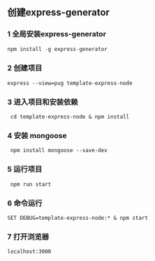 ## 创建express-generator
### 1 全局安装express-generator
``` javascript
npm install -g express-generator
```
### 2 创建项目
```
express --view=pug template-express-node
```
### 3 进入项目和安装依赖
```
 cd template-express-node & npm install
```
### 4 安装 mongoose
```
 npm install mongoose --save-dev
```
### 5 运行项目
```
 npm run start
```
### 6 命令运行
```
SET DEBUG=template-express-node:* & npm start
```
### 7 打开浏览器
`localhost:3000`